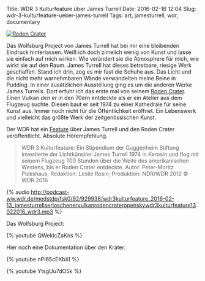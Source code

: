 Title: WDR 3 Kulturfeature über James Turrell
Date: 2016-02-16 12:04
Slug: wdr-3-kulturfeature-ueber-james-turrell
Tags: art, jamesturrell, wdr, documentary

[![Roden Crater]({static}/images/roden_crater.jpg)](https://commons.wikimedia.org/wiki/File:Roden.jpg)

Das Wolfsburg Project von James Turrell hat bei mir eine bleibenden Eindruck hinterlassen. Weiß ich doch zimelich wenig von Kunst und lasse sie einfach auf mich wirken. Wie verändert sie die Atmosphere für mich, wie wirkt sie auf den Raum. James Turrell hat dieses betretbare, riesige Werk geschaffen. Stand ich drin, zog es mir fast die Schuhe aus. Das Licht und die nicht mehr warnehmbaren Wände verwandelten meine Beine in Pudding. In einer zusätzlichen Ausstellung ging es um die anderen Werke James Turrells. Dort erfuhr ich das erste mal von seinem [Roden Crater](https://de.wikipedia.org/wiki/Roden_Crater). Einen Vulkan den er in den 70ern entdeckte als er ein Atelier aus dem Flugzeug suchte. Diesen baut er seit 1974 zu einer Kathedrale für seine Kunst aus. Immer noch nicht für die Öffentlichkeit eröffnet. Ein Lebenswerk und vielleicht das größte Werk der zeitgenössischen Kunst.

Der WDR hat ein [Feature](http://www.wdr3.de/programm/sendungen/wdr3kulturfeature/open-sky-james-turrell-100.html) über James Turrell und den Roden Crater veröffentlicht. Absolute Hörempfehlung.

> WDR 3 Kulturfeature: Ein Stipendium der Guggenheim Stiftung investierte der Lichtkünstler James Turrell 1974 in Kerosin und flog mit seinem Flugzeug 700 Stunden über die Weite des amerikanischen Westens, bis er Roden Crater entdeckte. Autor: Peter-Moritz Pickshaus; Redaktion: Leslie Rosin; Produktion: NDR/WDR 2012 © WDR 2016

{% audio http://podcast-ww.wdr.de/medstdp/fsk0/92/929938/wdr3kulturfeature_2016-02-13_jamesturrellserloschenervulkanrodencrateropenskywdr3kulturfeature13022016_wdr3.mp3 %}

Das Wolfsburg Project:

{% youtube QWekIcZaKns %}

Hier noch eine Dokumentation über den Krater:

{% youtube nPI65cEXbXI %}

{% youtube YtsgUu7dO5k %}
